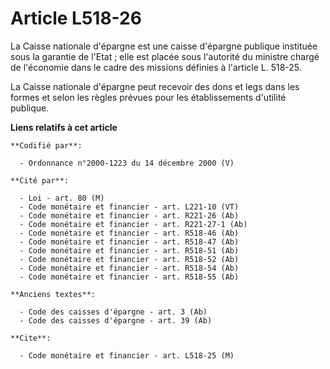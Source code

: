 # Article L518-26

La Caisse nationale d'épargne est une caisse d'épargne publique instituée sous la garantie de l'Etat ; elle est placée sous
l'autorité du ministre chargé de l'économie dans le cadre des missions définies à l'article L. 518-25.

La Caisse nationale d'épargne peut recevoir des dons et legs dans les formes et selon les règles prévues pour les
établissements d'utilité publique.

**Liens relatifs à cet article**

	**Codifié par**:

	  - Ordonnance n°2000-1223 du 14 décembre 2000 (V)

	**Cité par**:

	  - Loi - art. 80 (M)
	  - Code monétaire et financier - art. L221-10 (VT)
	  - Code monétaire et financier - art. R221-26 (Ab)
	  - Code monétaire et financier - art. R221-27-1 (Ab)
	  - Code monétaire et financier - art. R518-46 (Ab)
	  - Code monétaire et financier - art. R518-47 (Ab)
	  - Code monétaire et financier - art. R518-51 (Ab)
	  - Code monétaire et financier - art. R518-52 (Ab)
	  - Code monétaire et financier - art. R518-54 (Ab)
	  - Code monétaire et financier - art. R518-55 (Ab)

	**Anciens textes**:

	  - Code des caisses d'épargne - art. 3 (Ab)
	  - Code des caisses d'épargne - art. 39 (Ab)

	**Cite**:

	  - Code monétaire et financier - art. L518-25 (M)
